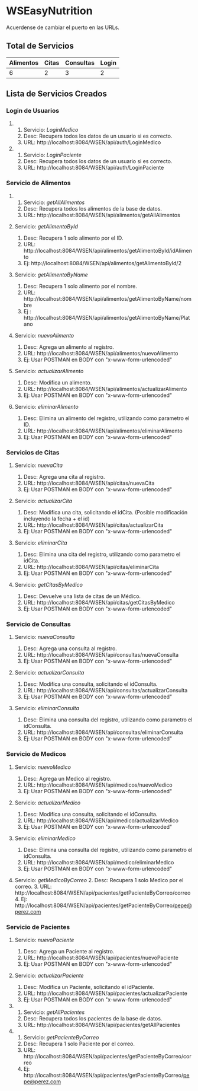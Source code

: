 # WSEasyNutrition

Acuerdense de cambiar el puerto en las URLs.

## Total de Servicios
Alimentos | Citas | Consultas | Login |
--------- | ----- | ----------| ----- |
6         |   2   |     3     |   2   |

## Lista de Servicios Creados

### Login de Usuarios
   1. 
      1. Servicio: _LoginMedico_
      2. Desc: Recupera todos los datos de un usuario si es correcto.
      3. URL: http://localhost:8084/WSEN/api/auth/LoginMedico
      
   1. 
      1. Servicio: _LoginPaciente_
      2. Desc: Recupera todos los datos de un usuario si es correcto.
      3. URL: http://localhost:8084/WSEN/api/auth/LoginPaciente

### Servicio de Alimentos
   1. 
      1. Servicio: _getAllAlimentos_
      2. Desc: Recupera todos los alimentos de la base de datos.
      3. URL: http://localhost:8084/WSEN/api/alimentos/getAllAlimentos
      
   2. Servicio: _getAlimentoById_
      1. Desc: Recupera 1 solo alimento por el ID.
      2. URL: http://localhost:8084/WSEN/api/alimentos/getAlimentoById/idAlimento
      3. Ej: http://localhost:8084/WSEN/api/alimentos/getAlimentoById/2

   3. Servicio: _getAlimentoByName_
      1. Desc: Recupera 1 solo alimento por el nombre.
      2. URL: http://localhost:8084/WSEN/api/alimentos/getAlimentoByName/nombre
      3. Ej : http://localhost:8084/WSEN/api/alimentos/getAlimentoByName/Platano

   4. Servicio: _nuevoAlimento_
      1. Desc: Agrega un alimento al registro.
      2. URL: http://localhost:8084/WSEN/api/alimentos/nuevoAlimento
      3. Ej: Usar POSTMAN en BODY con "x-www-form-urlencoded"

   5. Servicio: _actualizarAlimento_
      1. Desc: Modifica un alimento.
      2. URL: http://localhost:8084/WSEN/api/alimentos/actualizarAlimento
      3. Ej: Usar POSTMAN en BODY con "x-www-form-urlencoded"

   6. Servicio: _eliminarAlimento_
      1. Desc: Elimina un alimento del registro, utilizando como parametro el ID.
      2. URL: http://localhost:8084/WSEN/api/alimentos/eliminarAlimento
      3. Ej: Usar POSTMAN en BODY con "x-www-form-urlencoded"
      
### Servicios de Citas
   1. Servicio: _nuevaCita_
      1. Desc: Agrega una cita al registro.
      2. URL: http://localhost:8084/WSEN/api/citas/nuevaCita
      3. Ej: Usar POSTMAN en BODY con "x-www-form-urlencoded"
      
   2. Servicio: _actualizarCita_
      1. Desc: Modifica una cita, solicitando el idCita. (Posible modificación incluyendo la fecha + el id)
      2. URL: http://localhost:8084/WSEN/api/citas/actualizarCita
      3. Ej: Usar POSTMAN en BODY con "x-www-form-urlencoded"

   3. Servicio: _eliminarCita_
      1. Desc: Elimina una cita del registro, utilizando como parametro el idCita.
      2. URL: http://localhost:8084/WSEN/api/citas/eliminarCita
      3. Ej: Usar POSTMAN en BODY con "x-www-form-urlencoded"
      
   4. Servicio: _getCitasByMedico_
      1. Desc: Devuelve una lista de citas de un Médico.
      2. URL: http://localhost:8084/WSEN/api/citas/getCitasByMedico
      3. Ej: Usar POSTMAN en BODY con "x-www-form-urlencoded"
      
### Servicio de Consultas
   1. Servicio: _nuevaConsulta_
      1. Desc: Agrega una consulta al registro.
      2. URL: http://localhost:8084/WSEN/api/consultas/nuevaConsulta
      3. Ej: Usar POSTMAN en BODY con "x-www-form-urlencoded"
   
   2. Servicio: _actualizarConsulta_
      1. Desc: Modifica una consulta, solicitando el idConsulta.
      2. URL: http://localhost:8084/WSEN/api/consultas/actualizarConsulta
      3. Ej: Usar POSTMAN en BODY con "x-www-form-urlencoded"
  
   3. Servicio: _eliminarConsulta_
      1. Desc: Elimina una consulta del registro, utilizando como parametro el idConsulta.
      2. URL: http://localhost:8084/WSEN/api/consultas/eliminarConsulta
      3. Ej: Usar POSTMAN en BODY con "x-www-form-urlencoded"
      
### Servicio de Medicos
   1. Servicio: _nuevoMedico_
      1. Desc: Agrega un Medico al registro.
      2. URL: http://localhost:8084/WSEN/api/medicos/nuevoMedico
      3. Ej: Usar POSTMAN en BODY con "x-www-form-urlencoded"
   
   2. Servicio: _actualizarMedico_
      1. Desc: Modifica una consulta, solicitando el idConsulta.
      2. URL: http://localhost:8084/WSEN/api/medico/actualizarMedico
      3. Ej: Usar POSTMAN en BODY con "x-www-form-urlencoded"
      
   3. Servicio: _eliminarMedico_
      1. Desc: Elimina una consulta del registro, utilizando como parametro el idConsulta.
      2. URL: http://localhost:8084/WSEN/api/medico/eliminarMedico
      3. Ej: Usar POSTMAN en BODY con "x-www-form-urlencoded"
      
   4. Servicio: _getMedicoByCorreo_
      2. Desc: Recupera 1 solo Medico por el correo.
      3. URL: http://localhost:8084/WSEN/api/pacientes/getPacienteByCorreo/correo
      4. Ej: http://localhost:8084/WSEN/api/pacientes/getPacienteByCorreo/pepe@perez.com

### Servicio de Pacientes
   1. Servicio: _nuevoPaciente_
      1. Desc: Agrega un Paciente al registro.
      2. URL: http://localhost:8084/WSEN/api/pacientes/nuevoPaciente
      3. Ej: Usar POSTMAN en BODY con "x-www-form-urlencoded"

   2. Servicio: _actualizarPaciente_
      1. Desc: Modifica un Paciente, solicitando el idPaciente.
      2. URL: http://localhost:8084/WSEN/api/pacientes/actualizarPaciente
      3. Ej: Usar POSTMAN en BODY con "x-www-form-urlencoded"

   3. 
      1. Servicio: _getAllPacientes_
      2. Desc: Recupera todos los pacientes de la base de datos.
      3. URL: http://localhost:8084/WSEN/api/pacientes/getAllPacientes
      
   4. 
      1. Servicio: _getPacienteByCorreo_
      2. Desc: Recupera 1 solo Paciente por el correo.
      3. URL: http://localhost:8084/WSEN/api/pacientes/getPacienteByCorreo/correo
      4. Ej: http://localhost:8084/WSEN/api/pacientes/getPacienteByCorreo/pepe@perez.com


      

